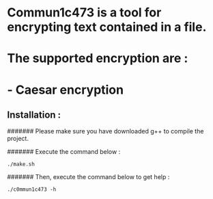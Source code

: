 # Commun1c473 is a tool for encrypting text contained in a file.

# The supported encryption are :
# - Caesar encryption

## Installation :

####### Please make sure you have downloaded g++ to compile the project.

####### Execute the command below :
```
./make.sh
```

####### Then, execute the command below to get help :
```
./c0mmun1c473 -h
```



